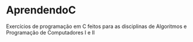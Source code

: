 # AprendendoC
Exercícios de programação em C feitos para as disciplinas de Algoritmos e Programação de Computadores I e II
